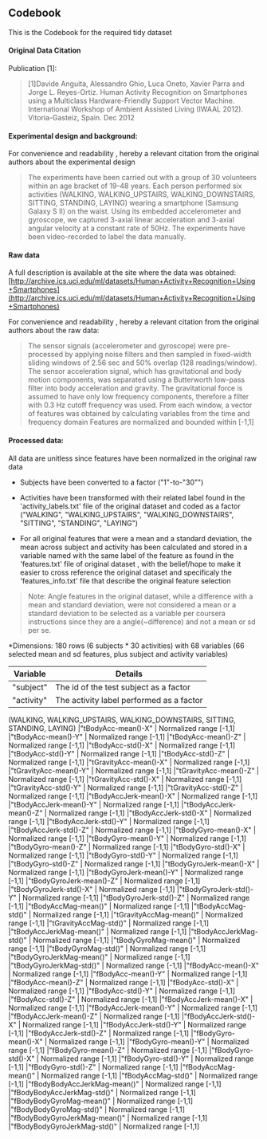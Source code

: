 ## Codebook

This is the Codebook for the required tidy dataset

#### Original Data Citation
Publication [1]:
> [1]Davide Anguita, Alessandro Ghio, Luca Oneto, Xavier Parra and Jorge L. Reyes-Ortiz. Human Activity Recognition on Smartphones using a Multiclass Hardware-Friendly Support Vector Machine. International Workshop of Ambient Assisted Living (IWAAL 2012). Vitoria-Gasteiz, Spain. Dec 2012

#### Experimental design and background: 
For convenience and readability , hereby a relevant citation from the original authors about the experimental design
> The experiments have been carried out with a group of 30 volunteers within an age bracket of 19-48 years. Each person performed six activities (WALKING, WALKING_UPSTAIRS, WALKING_DOWNSTAIRS, SITTING, STANDING, LAYING) wearing a smartphone (Samsung Galaxy S II) on the waist. Using its embedded accelerometer and gyroscope, we captured 3-axial linear acceleration and 3-axial angular velocity at a constant rate of 50Hz. The experiments have been video-recorded to label the data manually.

#### Raw data
A full description is available at the site where the data was obtained: 
[http://archive.ics.uci.edu/ml/datasets/Human+Activity+Recognition+Using+Smartphones](http://archive.ics.uci.edu/ml/datasets/Human+Activity+Recognition+Using+Smartphones) 

For convenience and readability , hereby a relevant citation from the original authors about the raw data:
> The sensor signals (accelerometer and gyroscope) were pre-processed by applying noise filters and then sampled in fixed-width sliding windows of 2.56 sec and 50% overlap (128 readings/window). The sensor acceleration signal, which has gravitational and body motion components, was separated using a Butterworth low-pass filter into body acceleration and gravity. The gravitational force is assumed to have only low frequency components, therefore a filter with 0.3 Hz cutoff frequency was used. From each window, a vector of features was obtained by calculating variables from the time and frequency domain
>Features are normalized and bounded within [-1,1]

#### Processed data:
All data are unitless since features have been normalized in the original raw data

* Subjects have been converted to a factor ("1"-to-"30"")

* Activities have been transformed with their related label found in the 'activity_labels.txt' file of the original dataset and coded as a factor ("WALKING", "WALKING_UPSTAIRS", "WALKING_DOWNSTAIRS", "SITTING", "STANDING", "LAYING") 

* For all original features that were a mean and a standard deviation, the mean across subject and activity has been calculated and stored in a variable named with the same label of the feature as found in the 'features.txt' file of original dataset , with the belief/hope to make it easier to cross reference the original dataset and specificaly the 'features_info.txt' file that describe the original feature selection

> Note: Angle features in the original dataset, while a difference with a mean and standard deviation, were not considered a mean or a standard deviation to be selected as a variable per coursera instructions since they are a angle(~difference) and not a mean or sd per se.

*Dimensions: 180 rows (6 subjects * 30 activities) with 68 variables (66 selected mean and sd features, plus subject and activity variables)

| Variable | Details
| -------- |---------
|"subject" | The id of the test subject as a factor 
|"activity" | The activity label performed as a factor
(WALKING, WALKING_UPSTAIRS, WALKING_DOWNSTAIRS, SITTING, STANDING, LAYING) 
|"tBodyAcc-mean()-X" | Normalized range [-1,1] 
|"tBodyAcc-mean()-Y" | Normalized range [-1,1] 
|"tBodyAcc-mean()-Z" | Normalized range [-1,1] 
|"tBodyAcc-std()-X" | Normalized range [-1,1] 
|"tBodyAcc-std()-Y" | Normalized range [-1,1] 
|"tBodyAcc-std()-Z" | Normalized range [-1,1] 
|"tGravityAcc-mean()-X" | Normalized range [-1,1] 
|"tGravityAcc-mean()-Y" | Normalized range [-1,1] 
|"tGravityAcc-mean()-Z" | Normalized range [-1,1] 
|"tGravityAcc-std()-X" | Normalized range [-1,1] 
|"tGravityAcc-std()-Y" | Normalized range [-1,1] 
|"tGravityAcc-std()-Z" | Normalized range [-1,1] 
|"tBodyAccJerk-mean()-X" | Normalized range [-1,1] 
|"tBodyAccJerk-mean()-Y" | Normalized range [-1,1] 
|"tBodyAccJerk-mean()-Z" | Normalized range [-1,1] 
|"tBodyAccJerk-std()-X" | Normalized range [-1,1] 
|"tBodyAccJerk-std()-Y" | Normalized range [-1,1] 
|"tBodyAccJerk-std()-Z" | Normalized range [-1,1] 
|"tBodyGyro-mean()-X" | Normalized range [-1,1] 
|"tBodyGyro-mean()-Y" | Normalized range [-1,1] 
|"tBodyGyro-mean()-Z" | Normalized range [-1,1] 
|"tBodyGyro-std()-X" | Normalized range [-1,1] 
|"tBodyGyro-std()-Y" | Normalized range [-1,1] 
|"tBodyGyro-std()-Z" | Normalized range [-1,1] 
|"tBodyGyroJerk-mean()-X" | Normalized range [-1,1] 
|"tBodyGyroJerk-mean()-Y" | Normalized range [-1,1] 
|"tBodyGyroJerk-mean()-Z" | Normalized range [-1,1] 
|"tBodyGyroJerk-std()-X" | Normalized range [-1,1] 
|"tBodyGyroJerk-std()-Y" | Normalized range [-1,1] 
|"tBodyGyroJerk-std()-Z" | Normalized range [-1,1] 
|"tBodyAccMag-mean()" | Normalized range [-1,1] 
|"tBodyAccMag-std()" | Normalized range [-1,1] 
|"tGravityAccMag-mean()" | Normalized range [-1,1] 
|"tGravityAccMag-std()" | Normalized range [-1,1] 
|"tBodyAccJerkMag-mean()" | Normalized range [-1,1] 
|"tBodyAccJerkMag-std()" | Normalized range [-1,1] 
|"tBodyGyroMag-mean()" | Normalized range [-1,1] 
|"tBodyGyroMag-std()" | Normalized range [-1,1] 
|"tBodyGyroJerkMag-mean()" | Normalized range [-1,1] 
|"tBodyGyroJerkMag-std()" | Normalized range [-1,1] 
|"fBodyAcc-mean()-X" | Normalized range [-1,1] 
|"fBodyAcc-mean()-Y" | Normalized range [-1,1] 
|"fBodyAcc-mean()-Z" | Normalized range [-1,1] 
|"fBodyAcc-std()-X" | Normalized range [-1,1] 
|"fBodyAcc-std()-Y" | Normalized range [-1,1] 
|"fBodyAcc-std()-Z" | Normalized range [-1,1] 
|"fBodyAccJerk-mean()-X" | Normalized range [-1,1] 
|"fBodyAccJerk-mean()-Y" | Normalized range [-1,1] 
|"fBodyAccJerk-mean()-Z" | Normalized range [-1,1] 
|"fBodyAccJerk-std()-X" | Normalized range [-1,1] 
|"fBodyAccJerk-std()-Y" | Normalized range [-1,1] 
|"fBodyAccJerk-std()-Z" | Normalized range [-1,1] 
|"fBodyGyro-mean()-X" | Normalized range [-1,1] 
|"fBodyGyro-mean()-Y" | Normalized range [-1,1] 
|"fBodyGyro-mean()-Z" | Normalized range [-1,1] 
|"fBodyGyro-std()-X" | Normalized range [-1,1] 
|"fBodyGyro-std()-Y" | Normalized range [-1,1] 
|"fBodyGyro-std()-Z" | Normalized range [-1,1] 
|"fBodyAccMag-mean()" | Normalized range [-1,1] 
|"fBodyAccMag-std()" | Normalized range [-1,1] 
|"fBodyBodyAccJerkMag-mean()" | Normalized range [-1,1] 
|"fBodyBodyAccJerkMag-std()" | Normalized range [-1,1] 
|"fBodyBodyGyroMag-mean()" | Normalized range [-1,1] 
|"fBodyBodyGyroMag-std()" | Normalized range [-1,1] 
|"fBodyBodyGyroJerkMag-mean()" | Normalized range [-1,1] 
|"fBodyBodyGyroJerkMag-std()" | Normalized range [-1,1] 